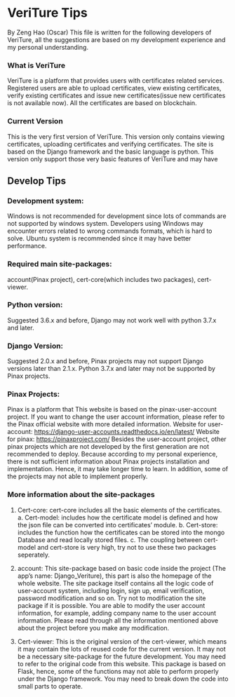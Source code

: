 # VeriTure Tips
By Zeng Hao (Oscar)
	This file is written for the following developers of VeriTure, all the suggestions are based on my development experience and my personal understanding. 

### What is VeriTure
VeriTure is a platform that provides users with certificates related services. Registered users are able to upload certificates, view existing certificates, verify existing certificates and issue new certificates(issue new certificates is not available now). All the certificates are based on blockchain.
	
### Current Version
This is the very first version of VeriTure. This version only contains viewing certificates, uploading certificates and verifying certificates. The site is based on the Django framework and the basic language is python. This version only support those very basic features of VeriTure and may have 

## Develop Tips

### Development system: 
Windows is not recommended for development since lots of commands are not supported by windows system. Developers using Windows may encounter errors related to wrong commands formats, which is hard to solve. Ubuntu system is recommended since it may have better performance. 

### Required main site-packages: 
account(Pinax project), cert-core(which includes two packages), cert-viewer.

### Python version: 
Suggested 3.6.x and before, Django may not work well with python 3.7.x and later. 

### Django Version: 
Suggested 2.0.x and before, Pinax projects may not support Django versions later than 2.1.x. Python 3.7.x and later may not be supported by Pinax projects. 

### Pinax Projects: 
Pinax is a platform that This website is based on the pinax-user-account project. If you want to change the user account information, please refer to the Pinax official website with more detailed information. 
	Website for user-account: https://django-user-accounts.readthedocs.io/en/latest/
	Website for pinax: https://pinaxproject.com/
Besides the user-account project, other pinax projects which are not developed by the first generation are not recommended to deploy. Because according to my personal experience, there is not sufficient information about Pinax projects installation and implementation. Hence, it may take longer time to learn. In addition, some of the projects may not able to implement properly. 

### More information about the site-packages
1.  Cert-core: cert-core includes all the basic elements of the certificates. 
a.	Cert-model: includes how the certificate model is defined and how the json file can be converted into certificates’ module.
b.	Cert-store: includes the function how the certificates can be stored into the mongo Database and read locally stored files. 
c.	The coupling between cert-model and cert-store is very high, try not to use these two packages seperately.

2.	account: This site-package based on basic code inside the project (The app’s name: Django_Veriture), this part is also the homepage of the whole website. The site package itself contains all the logic code of user-account system, including login, sign up, email verification, password modification and so on. Try not to modification the site package if it is possible. You are able to modify the user account information, for example, adding company name to the user account information. Please read through all the information mentioned above about the project before you make any modification.

3.	Cert-viewer: This is the original version of the cert-viewer, which means it may contain the lots of reused code for the current version. It may not be a necessary site-package for the future development. You may need to refer to the original code from this website. This package is based on Flask, hence, some of the functions may not able to perform properly under the Django framework. You may need to break down the code into small parts to operate. 


